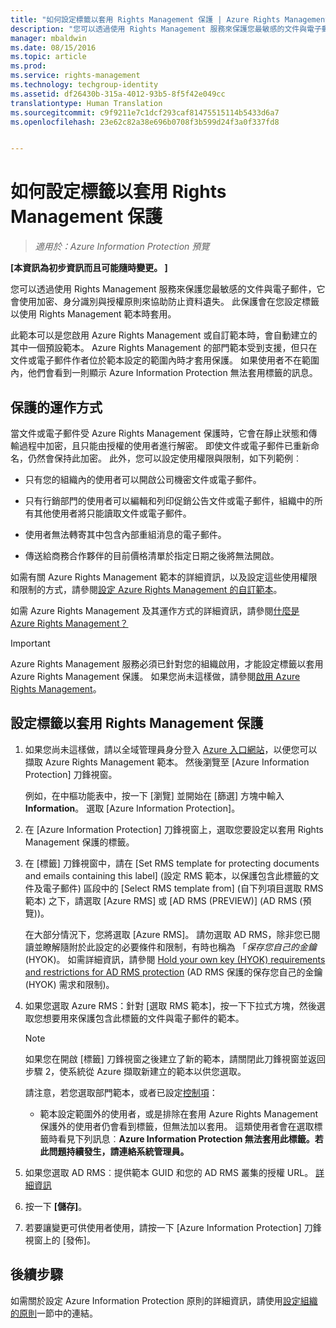 ```yaml
---
title: "如何設定標籤以套用 Rights Management 保護 | Azure Rights Management"
description: "您可以透過使用 Rights Management 服務來保護您最敏感的文件與電子郵件，它會使用加密、身分識別與授權原則來協助防止資料遺失。 此保護會在您設定標籤以使用 Rights Management 範本時套用。"
manager: mbaldwin
ms.date: 08/15/2016
ms.topic: article
ms.prod: 
ms.service: rights-management
ms.technology: techgroup-identity
ms.assetid: df26430b-315a-4012-93b5-8f5f42e049cc
translationtype: Human Translation
ms.sourcegitcommit: c9f9211e7c1dcf293caf81475515114b5433d6a7
ms.openlocfilehash: 23e62c82a38e696b0708f3b599d24f3a0f337fd8


---
```


# 如何設定標籤以套用 Rights Management 保護

>*適用於：Azure Information Protection 預覽*

**[本資訊為初步資訊而且可能隨時變更。 ]**

您可以透過使用 Rights Management 服務來保護您最敏感的文件與電子郵件，它會使用加密、身分識別與授權原則來協助防止資料遺失。 此保護會在您設定標籤以使用 Rights Management 範本時套用。 

此範本可以是您啟用 Azure Rights Management 或自訂範本時，會自動建立的其中一個預設範本。 Azure Rights Management 的部門範本受到支援，但只在文件或電子郵件作者位於範本設定的範圍內時才套用保護。 如果使用者不在範圍內，他們會看到一則顯示 Azure Information Protection 無法套用標籤的訊息。

## 保護的運作方式

當文件或電子郵件受 Azure Rights Management 保護時，它會在靜止狀態和傳輸過程中加密，且只能由授權的使用者進行解密。 即使文件或電子郵件已重新命名，仍然會保持此加密。 此外，您可以設定使用權限與限制，如下列範例︰

- 只有您的組織內的使用者可以開啟公司機密文件或電子郵件。

- 只有行銷部門的使用者可以編輯和列印促銷公告文件或電子郵件，組織中的所有其他使用者將只能讀取文件或電子郵件。

- 使用者無法轉寄其中包含內部重組消息的電子郵件。

- 傳送給商務合作夥伴的目前價格清單於指定日期之後將無法開啟。

如需有關 Azure Rights Management 範本的詳細資訊，以及設定這些使用權限和限制的方式，請參閱[設定 Azure Rights Management 的自訂範本](../deploy-use/configure-custom-templates.md)。

如需 Azure Rights Management 及其運作方式的詳細資訊，請參閱[什麼是 Azure Rights Management？](../understand-explore/what-is-azure-rms.md)

> [!IMPORTANT]
> Azure Rights Management 服務必須已針對您的組織啟用，才能設定標籤以套用 Azure Rights Management 保護。 如果您尚未這樣做，請參閱[啟用 Azure Rights Management](../deploy-use/activate-service.md)。


## 設定標籤以套用 Rights Management 保護

1. 如果您尚未這樣做，請以全域管理員身分登入 [Azure 入口網站](https://portal.azure.com)，以便您可以擷取 Azure Rights Management 範本。 然後瀏覽至 [Azure Information Protection] 刀鋒視窗。 

    例如，在中樞功能表中，按一下 [瀏覽] 並開始在 [篩選] 方塊中輸入 **Information**。 選取 [Azure Information Protection]。

2. 在 [Azure Information Protection] 刀鋒視窗上，選取您要設定以套用 Rights Management 保護的標籤。

3. 在 [標籤] 刀鋒視窗中，請在 [Set RMS template for protecting documents and emails containing this label] (設定 RMS 範本，以保護包含此標籤的文件及電子郵件) 區段中的 [Select RMS template from] (自下列項目選取 RMS 範本) 之下，請選取 [Azure RMS] 或 [AD RMS (PREVIEW)] (AD RMS (預覽))。
    
    在大部分情況下，您將選取 [Azure RMS]。 請勿選取 AD RMS，除非您已閱讀並瞭解隨附於此設定的必要條件和限制，有時也稱為 「*保存您自己的金鑰*(HYOK)。 如需詳細資訊，請參閱 [Hold your own key (HYOK) requirements and restrictions for AD RMS protection](configure-adrms-restrictions.md) (AD RMS 保護的保存您自己的金鑰 (HYOK) 需求和限制)。
    
4. 如果您選取 Azure RMS：針對 [選取 RMS 範本]，按一下下拉式方塊，然後選取您想要用來保護包含此標籤的文件與電子郵件的範本。

    > [!NOTE] 
    > 如果您在開啟 [標籤] 刀鋒視窗之後建立了新的範本，請關閉此刀鋒視窗並返回步驟 2，使系統從 Azure 擷取新建立的範本以供您選取。
    
    請注意，若您選取部門範本，或者已設定[控制項](../deploy-use/activate-service.md#configuring-onboarding-controls-for-a-phased-deployment)：
    
    - 範本設定範圍外的使用者，或是排除在套用 Azure Rights Management 保護外的使用者仍會看到標籤，但無法加以套用。 這類使用者會在選取標籤時看見下列訊息︰**Azure Information Protection 無法套用此標籤。若此問題持續發生，請連絡系統管理員。**
    
5. 如果您選取 AD RMS︰提供範本 GUID 和您的 AD RMS 叢集的授權 URL。 [詳細資訊](configure-adrms-restrictions.md#locating-the-information-to-specify-ad-rms-protection-with-an-azure-information-protection-label)

6. 按一下 **[儲存]**。

7. 若要讓變更可供使用者使用，請按一下 [Azure Information Protection] 刀鋒視窗上的 [發佈]。

## 後續步驟

如需關於設定 Azure Information Protection 原則的詳細資訊，請使用[設定組織的原則](configure-policy.md#configuring-your-organization-s-policy)一節中的連結。  



<!--HONumber=Aug16_HO4-->


